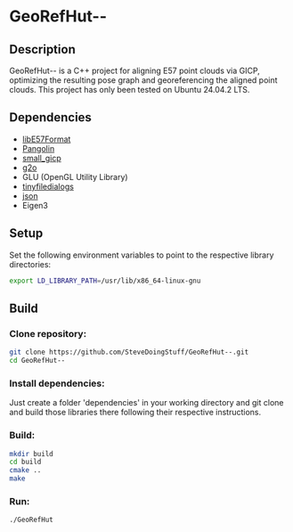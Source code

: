 # GeoRefHut--

## Description
GeoRefHut-- is a C++ project for aligning E57 point clouds via GICP, optimizing the resulting pose graph and georeferencing the aligned point clouds. This project has only been tested on Ubuntu 24.04.2 LTS.

## Dependencies
- [libE57Format](https://github.com/asmaloney/libE57Format)
- [Pangolin](https://github.com/stevenlovegrove/Pangolin)
- [small_gicp](https://github.com/SMIT-Lab/small_gicp)
- [g2o](https://github.com/RainerKuemmerle/g2o)
- GLU (OpenGL Utility Library)
- [tinyfiledialogs](https://github.com/native-toolkit/libtinyfiledialogs)
- [json](https://github.com/nlohmann/json)
- Eigen3

## Setup
Set the following environment variables to point to the respective library directories:
```bash
export LD_LIBRARY_PATH=/usr/lib/x86_64-linux-gnu
```

## Build
### Clone repository:
```bash
git clone https://github.com/SteveDoingStuff/GeoRefHut--.git
cd GeoRefHut--
```
### Install dependencies:
Just create a folder 'dependencies' in your working directory and git clone and build those libraries there following their respective instructions.

### Build:
```bash
mkdir build
cd build
cmake ..
make
```
### Run:
```bash
./GeoRefHut
```
